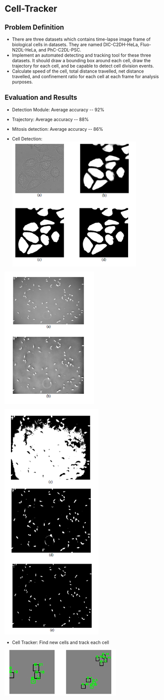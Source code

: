 # Cell-Tracker

## Problem Definition
* There are three datasets which contains time-lapse image frame of biological cells in datasets. They are named DIC-C2DH-HeLa, Fluo-N2DL-HeLa, and PhC-C2DL-PSC. 
* Implement an automated detecting and tracking tool for these three datasets. It should draw a bounding box around each cell, draw the trajectory for each cell, and be capable to detect cell division events.
* Calculate speed of the cell, total distance travelled, net distance travelled, and confinement ratio for each cell at each frame for analysis purposes.

## Evaluation and Results
* Detection Module: Average accuracy -- 92%
* Trajectory: Average accuracy -- 88%
* Mitosis detection: Average accuracy -- 86%

* Cell Detection:
![alt text](https://github.com/Hrolong/Cell-Tracker/blob/master/img/cell-dection.png)

![alt text](https://github.com/Hrolong/Cell-Tracker/blob/master/img/cell-dection-2-3.png)

![alt text](https://github.com/Hrolong/Cell-Tracker/blob/master/img/cell-dection-2-4.png)

* Cell Tracker:
Find new cells and track each cell

![alt text](https://github.com/Hrolong/Cell-Tracker/blob/master/img/cell-tracker.png)
